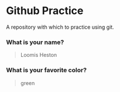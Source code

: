 # Github Practice

A repository with which to practice using git.

### What is your name?

> Loomis Heston


### What is your favorite color?

>green 